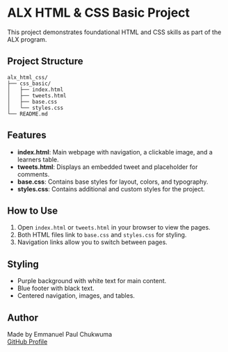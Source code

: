 # ALX HTML & CSS Basic Project

This project demonstrates foundational HTML and CSS skills as part of the ALX program.

## Project Structure

```
alx_html_css/
├── css_basic/
│   ├── index.html
│   ├── tweets.html
│   ├── base.css
│   └── styles.css
└── README.md
```

## Features

- **index.html**: Main webpage with navigation, a clickable image, and a learners table.
- **tweets.html**: Displays an embedded tweet and placeholder for comments.
- **base.css**: Contains base styles for layout, colors, and typography.
- **styles.css**: Contains additional and custom styles for the project.

## How to Use

1. Open `index.html` or `tweets.html` in your browser to view the pages.
2. Both HTML files link to `base.css` and `styles.css` for styling.
3. Navigation links allow you to switch between pages.

## Styling

- Purple background with white text for main content.
- Blue footer with black text.
- Centered navigation, images, and tables.

## Author

Made by Emmanuel Paul Chukwuma  
[GitHub Profile](https://github.com/cKm-IceCold)
